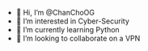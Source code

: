 - 👋 Hi, I’m @ChanChoOG
- 👀 I’m interested in Cyber-Security
- 🌱 I’m currently learning Python
- 💞️ I’m looking to collaborate on a VPN


<!---
ChanChoOG/ChanChoOG is a ✨ special ✨ repository because its `README.md` (this file) appears on your GitHub profile.
You can click the Preview link to take a look at your changes.
--->

